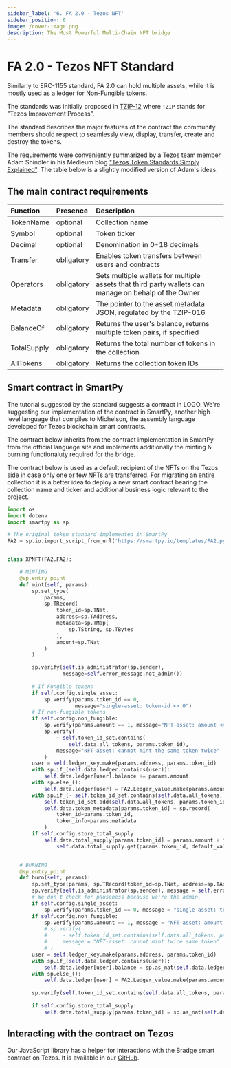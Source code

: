 ```yaml
---
sidebar_label: '6. FA 2.0 - Tezos NFT'
sidebar_position: 6
image: /cover-image.png
description: The Most Powerful Multi-Chain NFT bridge
---
```


# FA 2.0 - Tezos NFT Standard

Similarly to ERC-1155 standard, FA 2.0 can hold multiple assets, while it is mostly used as a ledger for Non-Fungible tokens.

The standards was initially proposed in [TZIP-12](https://gitlab.com/tezos/tzip/-/tree/master/proposals/tzip-12) where `TZIP` stands for "Tezos Improvement Process".

The standard describes the major features of the contract the community members should respect to seamlessly view, display, transfer, create and destroy the tokens.

The requirements were conveniently summarized by a Tezos team member Adam Shindler in his Medieum blog ["Tezos Token Standards Simply Explained"](https://medium.com/tezos-israel/tezos-token-standards-simply-explained-352e76c1ee5b). The table below is a slightly modified version of Adam's ideas.

## The main contract requirements

|Function|Presence|Description|
|:-|:-|:-|
|TokenName|optional|Collection name|
|Symbol|optional|Token ticker|
|Decimal|optional|Denomination in 0-18 decimals|
|Transfer|obligatory|Enables token transfers between users and contracts|
|Operators|obligatory|Sets multiple wallets for multiple assets that third party wallets can manage on behalp of the Owner|
|Metadata|obligatory|The pointer to the asset metadata JSON, regulated by the TZIP-016|
|BalanceOf|obligatory|Returns the user's balance, returns multiple token pairs, if specified|
|TotalSupply|obligatory|Returns the total number of tokens in the collection|
|AllTokens|obligatory|Returns the collection token IDs|

## Smart contract in SmartPy

The tutorial suggested by the standard suggests a contract in LOGO. We're suggesting our implementation of the contract in SmartPy, another high level language that compiles to Michelson, the assembly language developed for Tezos blockchain smart contracts.

The contract below inherits from the contract implementation in SmartPy from the official languege site and implements additionally the minting & burning functionaluty required for the bridge.

The contract below is used as a default recipient of the NFTs on the Tezos side in case only one or few NFTs are transferred. For migrating an entire collection it is a better idea to deploy a new smart contract bearing the collection name and ticker and additional business logic relevant to the project.

```python
import os
import dotenv
import smartpy as sp

# The original token standard implemented in SmartPy
FA2 = sp.io.import_script_from_url('https://smartpy.io/templates/FA2.py')


class XPNFT(FA2.FA2):

    # MINTING
    @sp.entry_point
    def mint(self, params):
        sp.set_type(
            params,
            sp.TRecord(
                token_id=sp.TNat,
                address=sp.TAddress,
                metadata=sp.TMap(
                    sp.TString, sp.TBytes
                ),
                amount=sp.TNat
            )
        )

        sp.verify(self.is_administrator(sp.sender),
                  message=self.error_message.not_admin())
        
        # If Fungible tokens
        if self.config.single_asset:
            sp.verify(params.token_id == 0,
                      message="single-asset: token-id <> 0")
        # If non-fungible tokens
        if self.config.non_fungible:
            sp.verify(params.amount == 1, message="NFT-asset: amount <> 1")
            sp.verify(
                ~ self.token_id_set.contains(
                    self.data.all_tokens, params.token_id),
                message="NFT-asset: cannot mint the same token twice"
            )
        user = self.ledger_key.make(params.address, params.token_id)
        with sp.if_(self.data.ledger.contains(user)):
            self.data.ledger[user].balance += params.amount
        with sp.else_():
            self.data.ledger[user] = FA2.Ledger_value.make(params.amount)
        with sp.if_(~ self.token_id_set.contains(self.data.all_tokens, params.token_id)):
            self.token_id_set.add(self.data.all_tokens, params.token_id)
            self.data.token_metadata[params.token_id] = sp.record(
                token_id=params.token_id,
                token_info=params.metadata
            )
        if self.config.store_total_supply:
            self.data.total_supply[params.token_id] = params.amount + \
                self.data.total_supply.get(params.token_id, default_value=0)


    # BURNING
    @sp.entry_point
    def burn(self, params):
        sp.set_type(params, sp.TRecord(token_id=sp.TNat, address=sp.TAddress, amount=sp.TNat))
        sp.verify(self.is_administrator(sp.sender), message = self.error_message.not_admin())
        # We don't check for pauseness because we're the admin.
        if self.config.single_asset:
            sp.verify(params.token_id == 0, message = "single-asset: token-id <> 0")
        if self.config.non_fungible:
            sp.verify(params.amount == 1, message = "NFT-asset: amount <> 1")
            # sp.verify(
            #     ~ self.token_id_set.contains(self.data.all_tokens, params.token_id),
            #     message = "NFT-asset: cannot mint twice same token"
            # )
        user = self.ledger_key.make(params.address, params.token_id)
        with sp.if_(self.data.ledger.contains(user)):
            self.data.ledger[user].balance = sp.as_nat(self.data.ledger[user].balance - params.amount)
        with sp.else_():
            self.data.ledger[user] = FA2.Ledger_value.make(params.amount)
            
        sp.verify(self.token_id_set.contains(self.data.all_tokens, params.token_id), "token-id doesn't exists.")
            
        if self.config.store_total_supply:
            self.data.total_supply[params.token_id] = sp.as_nat(self.data.total_supply.get(params.token_id, default_value = 0) - params.amount)
```

## Interacting with the contract on Tezos

Our JavaScript library has a helper for interactions with the Bradge smart contract on Tezos. It is available in our [GitHub](https://github.com/XP-NETWORK/xpjs/blob/secretjs/src/helpers/tezos.ts).